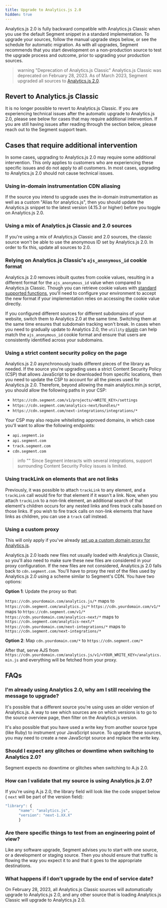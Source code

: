 ```yaml
---
title: Upgrade to Analytics.js 2.0
hidden: true
---
```


Analytics.js 2.0 is fully backward compatible with Analytics.js Classic when you use the default Segment snippet in a standard implementation. To upgrade your sources, follow the manual upgrade steps below, or see the schedule for automatic migration. As with all upgrades, Segment recommends that you start development on a non-production source to test the upgrade process and outcome, prior to upgrading your production sources.

> warning "Deprecation of Analytics.js Classic"
> Analytics.js Classic was deprecated on February 28, 2023. As of March 2023, Segment upgraded all sources to [Analytics.js 2.0](/docs/connections/sources/catalog/libraries/website/javascript/). 

## Revert to Analytics.js Classic

It is no longer possible to revert to Analytics.js Classic. If you are experiencing technical issues after the automatic upgrade to Analytics.js 2.0, please see below for cases that may require additional intervention. If you are still having issues after reading through the section below, please reach out to the Segment support team. 

## Cases that require additional intervention

In some cases, upgrading to Analytics.js 2.0 may require some additional intervention. This only applies to customers who are experiencing these specific issues and do not apply to all customers. In most cases, upgrading to Analytics.js 2.0 should not cause technical issues. 

### Using in-domain instrumentation CDN aliasing

If the source you intend to upgrade uses the in-domain instrumentation as well as a custom "Alias for analytics.js", then you should update the Analytics.js snippet to the latest version (4.15.3 or higher) before you toggle on Analytics.js 2.0.

### Using a mix of Analytics.js Classic and 2.0 sources

If you're using a mix of Analytics.js Classic and 2.0 sources, the classic source won't be able to use the anonymous ID set by Analytics.js 2.0. In order to fix this, update all sources to 2.0.

### Relying on Analytics.js Classic's `ajs_anonymous_id` cookie format

Analytics.js 2.0 removes inbuilt quotes from cookie values, resulting in a different format for the `ajs_anonymous_id` value when compared to Analytics.js Classic.  Though you can retrieve cookie values with [standard supported functions](/docs/connections/sources/catalog/libraries/website/javascript/identity/#retrieve-the-anonymous-id), you'll need to configure your environment to accept the new format if your implementation relies on accessing the cookie value directly.

If you configured different sources for different subdomains of your website, switch them to Analytics 2.0 at the same time. Switching them at the same time ensures that subdomain tracking won't break. In cases when you need to gradually update to Analytics 2.0, the `utility` [plugin](/docs/connections/sources/catalog/libraries/website/javascript/#example-plugins) can help match the `ajs_anonymous_id` cookie format and ensure that users are consistently identified across your subdomains.

### Using a strict content security policy on the page

Analytics.js 2.0 asynchronously loads different pieces of the library as needed. If the source you're upgrading uses a strict Content Security Policy (CSP) that allows JavaScript to be downloaded from specific locations, then you need to update the CSP to account for all the pieces used for Analytics.js 2.0. Therefore, beyond allowing the main analytics.min.js script, you should allow the following paths in your CSP:
- `https://cdn.segment.com/v1/projects/<WRITE_KEY>/settings`
- `https://cdn.segment.com/analytics-next/bundles/*`
- `https://cdn.segment.com/next-integrations/integrations/*`

Your CSP may also require whitelisting approved domains, in which case you'll want to allow the following endpoints: 

- `api.segment.io`
- `api.segment.com`
- `track.segment.com`
- `cdn.segment.com`

> info ""
> Since Segment interacts with several integrations, support surrounding Content Security Policy issues is limited.

### Using trackLink on elements that are not links

Previously, it was possible to attach `trackLink` to any element, and a `trackLink` call would fire for that element if it wasn't a link. Now, when you attach `trackLink` to a non-link element, an additional search of that element's children occurs for any nested links and fires track calls based on those links. If you wish to fire track calls on non-link elements that have links as children, you can use a `track` call instead.

### Using a custom proxy

This will only apply if you've already [set up a custom domain proxy for Analytics.js](/docs/connections/sources/catalog/libraries/website/javascript/custom-proxy/). 

Analytics.js 2.0 loads new files not usually loaded with Analytics.js Classic, so you'll also need to make sure these new files are considered in your proxy configuration. If the new files are not considered, Analytics.js 2.0 falls back to `cdn.segment.com`. You'll have to proxy the rest of the files used by Analytics.js 2.0 using a scheme similar to Segment's CDN. You have two options:

**Option 1**: Update the proxy so that:

`https://cdn.yourdomain.com/analytics.js/*` maps to `https://cdn.segment.com/analytics.js/*`
`https://cdn.yourdomain.com/v1/*` maps to `https://cdn.segment.com/v1/*`
`https://cdn.yourdomain.com/analytics-next/*` maps to `https://cdn.segment.com/analytics-next/*`
`https://cdn.yourdomain.com/next-integrations/*` maps to `https://cdn.segment.com/next-integrations/*`

**Option 2**: Map `cdn.yourdomain.com/*` to `https://cdn.segment.com/*`

After that, serve AJS from `https://cdn.yourdomain.com/analytics.js/v1/<YOUR_WRITE_KEY>/analytics.min.js` and everything will be fetched from your proxy.

## FAQs

### I'm already using Analytics 2.0, why am I still receiving the message to upgrade?
It's possible that a different source you're using uses an older version of Analytics.js. A way to see which sources are on which versions is to go to the source overview page, then filter on the Analytics.js version.

It's also possible that you have used a write key from another source type (like Ruby) to instrument your JavaScript source. To upgrade these sources, you may need to create a new JavaScript source and replace the write key.

### Should I expect any glitches or downtime when switching to Analytics 2.0?
Segment expects no downtime or glitches when switching to A.js 2.0.

### How can I validate that my source is using Analytics.js 2.0?
If you're using A.js 2.0, the library field will look like the code snippet below ( `next`  will be part of the version field):

```js
"library": {
      "name": "analytics.js",
      "version": "next-1.XX.X"
      }
```

### Are there specific things to test from an engineering point of view?
Like any software upgrade, Segment advises you to start with one source, or a development or staging source. Then you should ensure that traffic is flowing the way you expect it to and that it goes to the appropriate destinations.

### What happens if I don't upgrade by the end of service date?
 On February 28, 2023, all Analytics.js Classic sources will automatically upgrade to Analytics.js 2.0, and any other source that is loading Analytics.js Classic will upgrade to Analytics.js 2.0.
